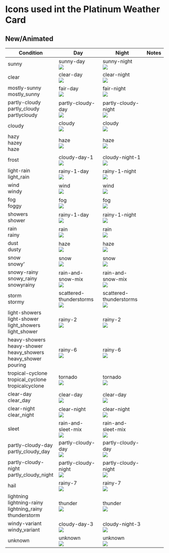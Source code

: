 # Icons used int the Platinum Weather Card

## New/Animated

| Condition                                                                 | Day                                                                                                                                            | Night                                                                                                                                          | Notes |
| ------------------------------------------------------------------------- | ---------------------------------------------------------------------------------------------------------------------------------------------- | ---------------------------------------------------------------------------------------------------------------------------------------------- | ----- |
| sunny                                                                     | sunny-day<br>![](https://raw.githubusercontent.com/Makin-Things/platinum-weather-card/master/dist/a-sunny-day.svg)                             | sunny-night<br>![](https://raw.githubusercontent.com/Makin-Things/platinum-weather-card/master/dist/a-sunny-night.svg)                         |
| clear                                                                     | clear-day<br>![](https://raw.githubusercontent.com/Makin-Things/platinum-weather-card/master/dist/a-clear-day.svg)                             | clear-night<br>![](https://raw.githubusercontent.com/Makin-Things/platinum-weather-card/master/dist/a-clear-night.svg)                         |
| mostly-sunny<br>mostly_sunny                                              | fair-day<br>![](https://raw.githubusercontent.com/Makin-Things/platinum-weather-card/master/dist/a-fair-day.svg)                               | fair-night<br>![](https://raw.githubusercontent.com/Makin-Things/platinum-weather-card/master/dist/a-fair-night.svg)                           |
| partly-cloudy<br>partly_cloudy<br>partlycloudy                            | partly-cloudy-day<br>![](https://raw.githubusercontent.com/Makin-Things/platinum-weather-card/master/dist/a-partly-cloudy-day.svg)             | partly-cloudy-night<br>![](https://raw.githubusercontent.com/Makin-Things/platinum-weather-card/master/dist/a-partly-cloudy-night.svg)         |
| cloudy                                                                    | cloudy<br>![](https://raw.githubusercontent.com/Makin-Things/platinum-weather-card/master/dist/a-cloudy.svg)                                   | cloudy<br>![](https://raw.githubusercontent.com/Makin-Things/platinum-weather-card/master/dist/a-cloudy.svg)                                   |
| hazy<br>hazey<br>haze                                                     | haze<br>![](https://raw.githubusercontent.com/Makin-Things/platinum-weather-card/master/dist/a-haze.svg)                                       | haze<br>![](https://raw.githubusercontent.com/Makin-Things/platinum-weather-card/master/dist/a-haze.svg)                                       |
| frost                                                                     | cloudy-day-1<br>![](https://raw.githubusercontent.com/Makin-Things/platinum-weather-card/master/dist/a-cloudy-day-1.svg)                       | cloudy-night-1<br>![](https://raw.githubusercontent.com/Makin-Things/platinum-weather-card/master/dist/a-cloudy-night-1.svg)                   |
| light-rain<br>light_rain                                                  | rainy-1-day<br>![](https://raw.githubusercontent.com/Makin-Things/platinum-weather-card/master/dist/a-rainy-1-day.svg)                         | rainy-1-night<br>![](https://raw.githubusercontent.com/Makin-Things/platinum-weather-card/master/dist/a-rainy-1-night.svg)                     |
| wind<br>windy                                                             | wind<br>![](https://raw.githubusercontent.com/Makin-Things/platinum-weather-card/master/dist/a-wind.svg)                                       | wind<br>![](https://raw.githubusercontent.com/Makin-Things/platinum-weather-card/master/dist/a-wind.svg)                                       |
| fog<br>foggy                                                              | fog<br>![](https://raw.githubusercontent.com/Makin-Things/platinum-weather-card/master/dist/a-fog.svg)                                         | fog<br>![](https://raw.githubusercontent.com/Makin-Things/platinum-weather-card/master/dist/a-fog.svg)                                         |
| showers<br>shower                                                         | rainy-1-day<br>![](https://raw.githubusercontent.com/Makin-Things/platinum-weather-card/master/dist/a-rainy-1-day.svg)                         | rainy-1-night<br>![](https://raw.githubusercontent.com/Makin-Things/platinum-weather-card/master/dist/a-rainy-1-night.svg)                     |
| rain<br>rainy                                                             | rain<br>![](https://raw.githubusercontent.com/Makin-Things/platinum-weather-card/master/dist/a-rain.svg)                                       | rain<br>![](https://raw.githubusercontent.com/Makin-Things/platinum-weather-card/master/dist/a-rain.svg)                                       |
| dust<br>dusty                                                             | haze<br>![](https://raw.githubusercontent.com/Makin-Things/platinum-weather-card/master/dist/a-haze.svg)                                       | haze<br>![](https://raw.githubusercontent.com/Makin-Things/platinum-weather-card/master/dist/a-haze.svg)                                       |
| snow<br>snowy'                                                            | snow<br>![](https://raw.githubusercontent.com/Makin-Things/platinum-weather-card/master/dist/a-snow.svg)                                       | snow<br>![](https://raw.githubusercontent.com/Makin-Things/platinum-weather-card/master/dist/a-snow.svg)                                       |
| snowy-rainy<br>snowy_rainy<br>snowyrainy                                  | rain-and-snow-mix<br>![](https://raw.githubusercontent.com/Makin-Things/platinum-weather-card/master/dist/a-rain-and-snow-mix.svg)             | rain-and-snow-mix<br>![](https://raw.githubusercontent.com/Makin-Things/platinum-weather-card/master/dist/a-rain-and-snow-mix.svg)             |
| storm<br>stormy                                                           | scattered-thunderstorms<br>![](https://raw.githubusercontent.com/Makin-Things/platinum-weather-card/master/dist/a-scattered-thunderstorms.svg) | scattered-thunderstorms<br>![](https://raw.githubusercontent.com/Makin-Things/platinum-weather-card/master/dist/a-scattered-thunderstorms.svg) |
| light-showers<br>light-shower<br>light_showers<br>light_shower            | rainy-2<br>![](https://raw.githubusercontent.com/Makin-Things/platinum-weather-card/master/dist/a-rainy-2.svg)                                 | rainy-2<br>![](https://raw.githubusercontent.com/Makin-Things/platinum-weather-card/master/dist/a-rainy-2.svg)                                 |
| heavy-showers<br>heavy-shower<br>heavy_showers<br>heavy_shower<br>pouring | rainy-6<br>![](https://raw.githubusercontent.com/Makin-Things/platinum-weather-card/master/dist/a-rainy-6.svg)                                 | rainy-6<br>![](https://raw.githubusercontent.com/Makin-Things/platinum-weather-card/master/dist/a-rainy-6.svg)                                 |
| tropical-cyclone<br>tropical_cyclone<br>tropicalcyclone                   | tornado<br>![](https://raw.githubusercontent.com/Makin-Things/platinum-weather-card/master/dist/a-tornado.svg)                                 | tornado<br>![](https://raw.githubusercontent.com/Makin-Things/platinum-weather-card/master/dist/a-tornado.svg)                                 |
| clear-day<br>clear_day                                                    | clear-day<br>![](https://raw.githubusercontent.com/Makin-Things/platinum-weather-card/master/dist/a-clear-day.svg)                             | clear-day<br>![](https://raw.githubusercontent.com/Makin-Things/platinum-weather-card/master/dist/a-clear-day.svg)                             |
| clear-night<br>clear_night                                                | clear-night<br>![](https://raw.githubusercontent.com/Makin-Things/platinum-weather-card/master/dist/a-clear-night.svg)                         | clear-night<br>![](https://raw.githubusercontent.com/Makin-Things/platinum-weather-card/master/dist/a-clear-night.svg)                         |
| sleet                                                                     | rain-and-sleet-mix<br>![](https://raw.githubusercontent.com/Makin-Things/platinum-weather-card/master/dist/a-rain-and-sleet-mix.svg)           | rain-and-sleet-mix<br>![](https://raw.githubusercontent.com/Makin-Things/platinum-weather-card/master/dist/a-rain-and-sleet-mix.svg)           |
| partly-cloudy-day<br>partly_cloudy_day                                    | partly-cloudy-day<br>![](https://raw.githubusercontent.com/Makin-Things/platinum-weather-card/master/dist/a-partly-cloudy-day.svg)             | partly-cloudy-day<br>![](https://raw.githubusercontent.com/Makin-Things/platinum-weather-card/master/dist/a-partly-cloudy-day.svg)             |
| partly-cloudy-night<br>partly_cloudy_night                                | partly-cloudy-night<br>![](https://raw.githubusercontent.com/Makin-Things/platinum-weather-card/master/dist/a-partly-cloudy-night.svg)         | partly-cloudy-night<br>![](https://raw.githubusercontent.com/Makin-Things/platinum-weather-card/master/dist/a-partly-cloudy-night.svg)         |
| hail                                                                      | rainy-7<br>![](https://raw.githubusercontent.com/Makin-Things/platinum-weather-card/master/dist/a-rainy-7.svg)                                 | rainy-7<br>![](https://raw.githubusercontent.com/Makin-Things/platinum-weather-card/master/dist/a-rainy-7.svg)                                 |
| lightning<br>lightning-rainy<br>lightning_rainy<br>thunderstorm           | thunder<br>![](https://raw.githubusercontent.com/Makin-Things/platinum-weather-card/master/dist/a-thunder.svg)                                 | thunder<br>![](https://raw.githubusercontent.com/Makin-Things/platinum-weather-card/master/dist/a-thunder.svg)                                 |
| windy-variant<br>windy_variant                                            | cloudy-day-3<br>![](https://raw.githubusercontent.com/Makin-Things/platinum-weather-card/master/dist/a-cloudy-day-3.svg)                       | cloudy-night-3<br>![](https://raw.githubusercontent.com/Makin-Things/platinum-weather-card/master/dist/a-cloudy-night-3.svg)                   |
| unknown                                                                   | unknown<br>![](https://raw.githubusercontent.com/Makin-Things/platinum-weather-card/master/dist/a-unknown.svg)                                 | unknown<br>![](https://raw.githubusercontent.com/Makin-Things/platinum-weather-card/master/dist/a-unknown.svg)                                 |
